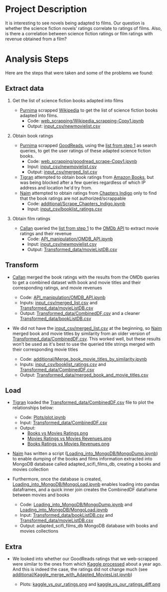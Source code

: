 # Project Description

It is interesting to see novels being adapted to films. Our question is whether the science fiction novels’ ratings correlate to ratings of films. Also, is there a correlation between science fiction ratings or film ratings with revenue obtained from a film?

# Analysis Steps

Here are the steps that were taken and some of the problems we found:  

## Extract data

1. Get the list of science fiction books adapted into films  
   * [Purnima](https://github.com/PurnimaChande://github.com/PurnimaChandel) scrapped [Wikipedia](https://en.wikipedia.org/wiki/Category:Films_based_on_science_fiction_novels) to get the list of science fiction books adapted into films.  
      * Code: [web_scrapping/Wikipedia_scrapping-Copy1.ipynb](https://github.com/naim-panjwani/books_and_films/blob/master/web_scrapping/Wikipedia_scrapping-Copy1.ipynb)
      * Output: [input_csv/newmovielist.csv](https://github.com/naim-panjwani/books_and_films/blob/master/input_csv/newmovielist.csv)

2. Obtain book ratings  
   * [Purnima](https://github.com/PurnimaChande://github.com/PurnimaChandel) scrapped [GoodReads](www.goodreads.com), using the [list from step 1](https://github.com/naim-panjwani/books_and_films/blob/master/input_csv/newmovielist.csv) as search queries, to get the user ratings of these adapted science fiction books.
      * Code: [web_scrapping/goodread_scrape-Copy1.ipynb](https://github.com/naim-panjwani/books_and_films/blob/master/web_scrapping/goodread_scrape-Copy1.ipynb)
      * Input: [input_csv/newmovielist.csv](https://github.com/naim-panjwani/books_and_films/blob/master/input_csv/newmovielist.csv)
      * Output: [input_csv/merged_list.csv](https://github.com/naim-panjwani/books_and_films/blob/master/input_csv/merged_list.csv)
   * [Tigran](https://github.com/tikoz86) attempted to obtain book ratings from [Amazon Books](https://www.amazon.com/books-used-books-textbooks/), but was being blocked after a few queries regardless of which IP address and location he'd try from.
   * [Naim](https://github.com/naim-panjwani/) attempted to obtain ratings from [Chapters  Indigo](https://www.chapters.indigo.ca/en-ca/) only to find that the book ratings are not authorized/scrappable
      * Code: [additional/Scrape_Chapters_Indigo.ipynb](https://github.com/naim-panjwani/books_and_films/blob/master/additional/Scrape_Chapters_Indigo.ipynb)
      * Input: [input_csv/booklist_ratings.csv](https://github.com/naim-panjwani/books_and_films/blob/master/input_csv/booklist_ratings.csv)

3. Obtain film ratings
   * [Callan](https://github.com/callanyan) queried the [list from step 1](https://github.com/naim-panjwani/books_and_films/blob/master/input_csv/booklist_ratings.csv) to the [OMDb API](http://www.omdbapi.com/) to extract movie  ratings and their revenue
      * Code: [API_manipulation/OMDB_API.ipynb](https://github.com/naim-panjwani/books_and_films/blob/master/API_manipulation/OMDB_API.ipynb)
      * Input: [input_csv/newmovielist.csv](https://github.com/naim-panjwani/books_and_films/blob/master/input_csv/newmovielist.csv)
      * Output: [Transformed_data/movieListDB.csv](https://github.com/naim-panjwani/books_and_films/blob/master/Transformed_data/movieListDB.csv)

## Transform

   * [Callan](https://github.com/callanyan) merged the book ratings with the results from the OMDb queries to get a combined dataset with book and movie titles and their corresponding ratings, and movie revenues
      * Code: [API_manipulation/OMDB_API.ipynb](https://github.com/naim-panjwani/books_and_films/blob/master/API_manipulation/OMDB_API.ipynb)
      * Inputs: [input_csv/merged_list.csv](https://github.com/naim-panjwani/books_and_films/blob/master/input_csv/merged_list.csv) and [Transformed_data/movieListDB.csv](https://github.com/naim-panjwani/books_and_films/blob/master/Transformed_data/movieListDB.csv)
      * Output: [Transformed_data/CombinedDF.csv](https://github.com/naim-panjwani/books_and_films/blob/master/Transformed_data/CombinedDF.csv) and a cleaner [Transformed_data/bookListDB.csv](https://github.com/naim-panjwani/books_and_films/blob/master/Transformed_data/bookListDB.csv)

   * We did not have the [input_csv/merged_list.csv](https://github.com/naim-panjwani/books_and_films/blob/master/input_csv/merged_list.csv) at the beginning, so [Naim](https://github.com/naim-panjwani/) merged book and movie titles by similarity from an older version of [Transformed_data/CombinedDF.csv](https://github.com/naim-panjwani/books_and_films/blob/master/Transformed_data/CombinedDF.csv). This worked well, but these results won't be used as it's best to use the queried title strings merged with their corresponding movie titles
      * Code: [additional/Merge_book_movie_titles_by_similarity.ipynb](https://github.com/naim-panjwani/books_and_films/blob/master/additional/Merge_book_movie_titles_by_similarity.ipynb)
      * Inputs: [input_csv/booklist_ratings.csv](https://github.com/naim-panjwani/books_and_films/blob/master/input_csv/booklist_ratings.csv) and [Transformed_data/CombinedDF.csv](https://github.com/naim-panjwani/books_and_films/blob/master/Transformed_data/CombinedDF.csv)
      * Output: [Transformed_data/merged_book_and_movie_titles.csv](https://github.com/naim-panjwani/books_and_films/blob/master/Transformed_data/merged_book_and_movie_titles.csv)

## Load

   * [Tigran](https://github.com/tikoz86) loaded the [Transformed_data/CombinedDF.csv](https://github.com/naim-panjwani/books_and_films/blob/master/Transformed_data/CombinedDF.csv) file to plot the relationships below:
      * Code: [Plots/plot.ipynb](https://github.com/naim-panjwani/books_and_films/blob/master/Plots/plot.ipynb)
      * Input: [Transformed_data/CombinedDF.csv](https://github.com/naim-panjwani/books_and_films/blob/master/Transformed_data/CombinedDF.csv)
      * Output:
         * [Books vs Movies Ratings.png](https://github.com/naim-panjwani/books_and_films/blob/master/Plots/Books%20vs%20Movies%20Ratings.png)
         * [Movies Ratings vs Movies Revenues.png](https://github.com/naim-panjwani/books_and_films/blob/master/Plots/Movies%20Ratings%20vs%20Movies%20Revenues.png)
         * [Books Ratings vs Movies Revenues.png](https://github.com/naim-panjwani/books_and_films/blob/master/Plots/Books%20Ratings%20vs%20Movies%20Revenues.png)

   * [Naim](https://github.com/naim-panjwani/) has written a script ([Loading_into_MongoDB/MongoDump.ipynb](https://github.com/naim-panjwani/books_and_films/blob/master/Loading_into_MongoDB/MongoDump.ipynb)) to enable dumping of the books and films information extracted into MongoDB database called adapted_scifi_films_db, creating a books and movies collection
   * Furthermore, once the database is created, [Loading_into_MongoDB/MongoLoad.ipynb](https://github.com/naim-panjwani/books_and_films/blob/master/Loading_into_MongoDB/MongoLoad.ipynb) enables loading into pandas dataframes, and a quick inner join creates the CombinedDF dataframe between movies and books 
      * Code: [Loading_into_MongoDB/MongoDump.ipynb](https://github.com/naim-panjwani/books_and_films/blob/master/Loading_into_MongoDB/MongoDump.ipynb) and [Loading_into_MongoDB/MongoLoad.ipynb](https://github.com/naim-panjwani/books_and_films/blob/master/Loading_into_MongoDB/MongoLoad.ipynb)
      * Input: [Transformed_data/bookListDB.csv](https://github.com/naim-panjwani/books_and_films/blob/master/Transformed_data/bookListDB.csv) and [Transformed_data/movieListDB.csv](https://github.com/naim-panjwani/books_and_films/blob/master/Transformed_data/movieListDB.csv)
      * Output: adapted_scifi_films_db MongoDB database with books and movies collections


## Extra

  * We looked into whether our GoodReads ratings that we web-scrapped were similar to the ones from which [Kaggle processed](https://www.kaggle.com/gnanesh/goodreads-book-reviews) about a year ago. And this is indeed the case, the ratings did not change much (see [additional/Kaggle_merge_with_Adapted_MoviesList.ipynb](https://github.com/naim-panjwani/books_and_films/blob/master/additional/Kaggle_merge_with_Adapted_MoviesList.ipynb))
  
     * Plots: [kaggle_vs_our_ratings.png](https://github.com/naim-panjwani/books_and_films/blob/master/Plots/kaggle_vs_our_ratings.png) and [kaggle_vs_our_ratings_diff.png](https://github.com/naim-panjwani/books_and_films/blob/master/Plots/kaggle_vs_our_ratings_diff.png)
